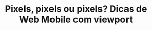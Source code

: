 ---
layout: redirect
category: blog caelum
title: Pixels, pixels ou pixels? Dicas de Web Mobile com viewport
originalURI: http://blog.caelum.com.br/pixels-pixels-ou-pixels-dicas-de-web-mobile-com-viewport/
class: destaque
---